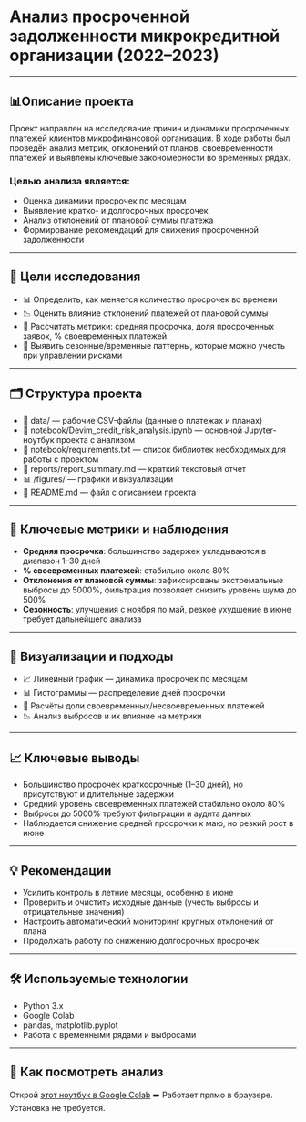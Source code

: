 # Анализ просроченной задолженности микрокредитной организации (2022–2023)

---

## 📊Описание проекта
Проект направлен на исследование причин и динамики просроченных платежей клиентов микрофинансовой организации. В ходе работы был проведён анализ метрик, отклонений от планов, своевременности платежей и выявлены ключевые закономерности во временных рядах.

### Целью анализа является:
- Оценка динамики просрочек по месяцам
- Выявление кратко- и долгосрочных просрочек
- Анализ отклонений от плановой суммы платежа
- Формирование рекомендаций для снижения просроченной задолженности

---

## 🧠 Цели исследования
- 📊 Определить, как меняется количество просрочек во времени
- 📉 Оценить влияние отклонений платежей от плановой суммы
- 🧮 Рассчитать метрики: средняя просрочка, доля просроченных заявок, % своевременных платежей
- 🧭 Выявить сезонные/временные паттерны, которые можно учесть при управлении рисками

---

## 🗂️ Структура проекта
* 📂 data/                                                     — рабочие CSV-файлы (данные о платежах и планах)
* 📘 notebook/Devim_credit_risk_analysis.ipynb                 — основной Jupyter-ноутбук проекта с анализом
* 📘 notebook/requirements.txt                                 — список библиотек необходимых для работы с проектом
* 📄 reports/report_summary.md                                 — краткий текстовый отчет
* 📊 /figures/                                                 — графики и визуализации
* 📄 README.md                                                 — файл с описанием проекта

---

## 🧾 Ключевые метрики и наблюдения

- **Средняя просрочка**: большинство задержек укладываются в диапазон 1–30 дней
- **% своевременных платежей**: стабильно около 80%
- **Отклонения от плановой суммы**: зафиксированы экстремальные выбросы до 5000%, фильтрация позволяет снизить уровень шума до 500%
- **Сезонность**: улучшения с ноября по май, резкое ухудшение в июне требует дальнейшего анализа

---

## 📌 Визуализации и подходы

- 📈 Линейный график — динамика просрочек по месяцам
- 📊 Гистограммы — распределение дней просрочки
- 🧮 Расчёты доли своевременных/несвоевременных платежей
- 📉 Анализ выбросов и их влияние на метрики

---

## 📈 Ключевые выводы
- Большинство просрочек краткосрочные (1–30 дней), но присутствуют и длительные задержки
- Средний уровень своевременных платежей стабильно около 80%
- Выбросы до 5000% требуют фильтрации и аудита данных
- Наблюдается снижение средней просрочки к маю, но резкий рост в июне

---

## 💡 Рекомендации

- Усилить контроль в летние месяцы, особенно в июне
- Проверить и очистить исходные данные (учесть выбросы и отрицательные значения)
- Настроить автоматический мониторинг крупных отклонений от плана
- Продолжать работу по снижению долгосрочных просрочек

---

## 🛠 Используемые технологии
- Python 3.x
- Google Colab
- pandas, matplotlib.pyplot
- Работа с временными рядами и выбросами

---

## 🚀 Как посмотреть анализ
Открой [этот ноутбук в Google Colab](https://colab.research.google.com/drive/1tEAuyLCoLlLP5o-N5bYs1GhHRujht9qD?usp=sharing)
➡️ Работает прямо в браузере. Установка не требуется.
